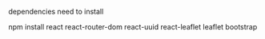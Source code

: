 dependencies need to install

npm install react react-router-dom react-uuid react-leaflet leaflet bootstrap
